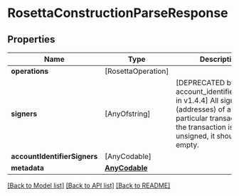# RosettaConstructionParseResponse

## Properties
Name | Type | Description | Notes
------------ | ------------- | ------------- | -------------
**operations** | [RosettaOperation] |  | 
**signers** | [AnyOfstring] | [DEPRECATED by account_identifier_signers in v1.4.4] All signers (addresses) of a particular transaction. If the transaction is unsigned, it should be empty. | [optional] 
**accountIdentifierSigners** | [AnyCodable] |  | [optional] 
**metadata** | [**AnyCodable**](.md) |  | [optional] 

[[Back to Model list]](../README.md#documentation-for-models) [[Back to API list]](../README.md#documentation-for-api-endpoints) [[Back to README]](../README.md)


